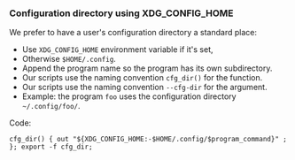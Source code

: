 ### Configuration directory using XDG_CONFIG_HOME

We prefer to have a user's configuration directory a standard place:

  * Use `XDG_CONFIG_HOME` environment variable if it's set,
  * Otherwise `$HOME/.config`.
  * Append the program name so the program has its own subdirectory.
  * Our scripts use the naming convention `cfg_dir()` for the function.
  * Our scripts use the naming convention `--cfg-dir` for the argument.
  * Example: the program `foo` uses the configuration directory `~/.config/foo/`.

Code:

    cfg_dir() { out "${XDG_CONFIG_HOME:-$HOME/.config/$program_command}" ; }; export -f cfg_dir;
    